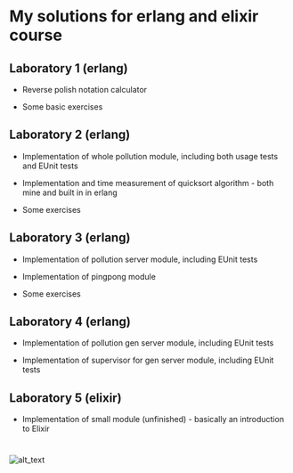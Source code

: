 # My solutions for erlang and elixir course

## Laboratory 1 (erlang)
- Reverse polish notation calculator 

- Some basic exercises

## Laboratory 2 (erlang)
- Implementation of whole pollution module, including both usage tests and EUnit tests

- Implementation and time measurement of quicksort algorithm - both mine and built in in erlang

- Some exercises

## Laboratory 3 (erlang)
- Implementation of pollution server module, including EUnit tests

- Implementation of pingpong module

- Some exercises

## Laboratory 4 (erlang)
- Implementation of pollution gen server module, including EUnit tests

- Implementation of supervisor for gen server module, including EUnit tests

## Laboratory 5 (elixir)
- Implementation of small module (unfinished) - basically an introduction to Elixir

#

![alt_text](https://raw.githubusercontent.com/jakubowiczish/Erlang/master/Erlang-the-Movie.jpg)
